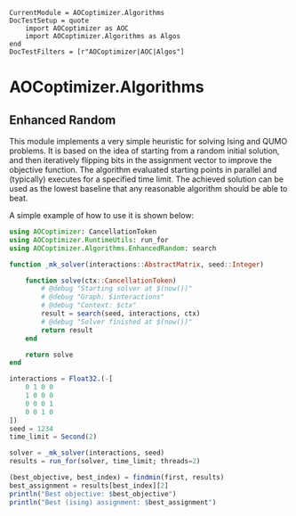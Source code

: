 ```@meta
CurrentModule = AOCoptimizer.Algorithms
DocTestSetup = quote
    import AOCoptimizer as AOC
    import AOCoptimizer.Algorithms as Algos
end
DocTestFilters = [r"AOCoptimizer|AOC|Algos"]
```

# AOCoptimizer.Algorithms

## Enhanced Random

This module implements a very simple heuristic for solving Ising and QUMO problems.
It is based on the idea of starting from a random initial solution, and then
iteratively flipping bits in the assignment vector to improve the objective function.
The algorithm evaluated starting points in parallel and (typically) executes
for a specified time limit. The achieved solution can be used as the lowest baseline
that any reasonable algorithm should be able to beat.

A simple example of how to use it is shown below:

```julia
using AOCoptimizer: CancellationToken
using AOCoptimizer.RuntimeUtils: run_for
using AOCoptimizer.Algorithms.EnhancedRandom: search

function _mk_solver(interactions::AbstractMatrix, seed::Integer)

    function solve(ctx::CancellationToken)
        # @debug "Starting solver at $(now())"
        # @debug "Graph: $interactions"
        # @debug "Context: $ctx"
        result = search(seed, interactions, ctx)
        # @debug "Solver finished at $(now())"
        return result
    end

    return solve
end

interactions = Float32.(-[
    0 1 0 0
    1 0 0 0
    0 0 0 1
    0 0 1 0
])
seed = 1234
time_limit = Second(2)

solver = _mk_solver(interactions, seed)
results = run_for(solver, time_limit; threads=2)

(best_objective, best_index) = findmin(first, results)
best_assignment = results[best_index][2]
println("Best objective: $best_objective")
println("Best (ising) assignment: $best_assignment")
```
